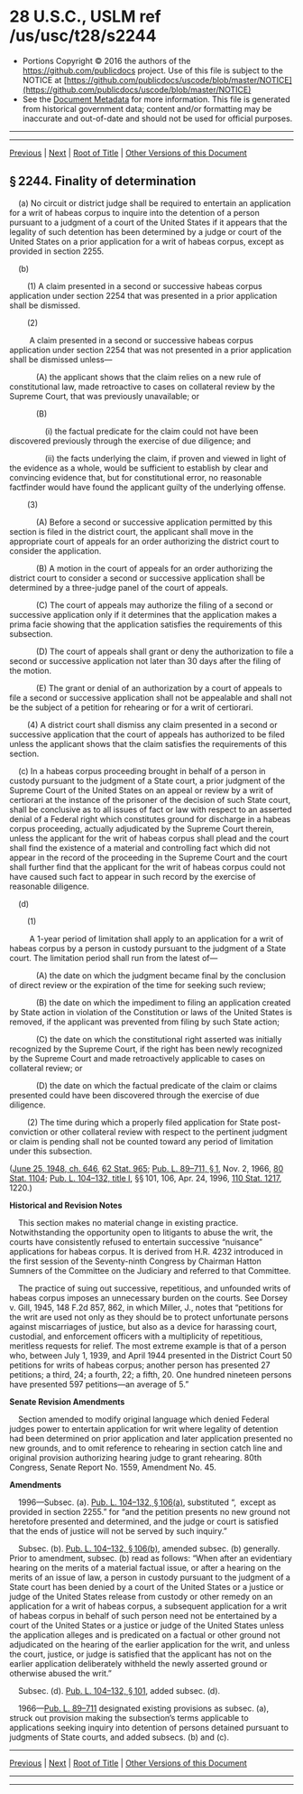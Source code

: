 ---
---

# 28 U.S.C., USLM ref /us/usc/t28/s2244

* Portions Copyright © 2016 the authors of the https://github.com/publicdocs project.
  Use of this file is subject to the NOTICE at [https://github.com/publicdocs/uscode/blob/master/NOTICE](https://github.com/publicdocs/uscode/blob/master/NOTICE)
* See the [Document Metadata](././../../../../..//README.md) for more information.
  This file is generated from historical government data; content and/or formatting may be inaccurate and out-of-date and should not be used for official purposes.

----------
----------

[Previous](./../../../../..//us/usc/t28/ptVI/ch153/m__us_usc_t28_s2243.md) | [Next](./../../../../..//us/usc/t28/ptVI/ch153/m__us_usc_t28_s2245.md) | [Root of Title](./../../../../../) | [Other Versions of this Document](https://publicdocs.github.io/go/links?ns=uslm&ref=%2Fus%2Fusc%2Ft28%2Fs2244)

## § 2244. Finality of determination

    (a) No circuit or district judge shall be required to entertain an application for a writ of habeas corpus to inquire into the detention of a person pursuant to a judgment of a court of the United States if it appears that the legality of such detention has been determined by a judge or court of the United States on a prior application for a writ of habeas corpus, except as provided in section 2255.

    (b)

        (1) A claim presented in a second or successive habeas corpus application under section 2254 that was presented in a prior application shall be dismissed.

        (2)

         A claim presented in a second or successive habeas corpus application under section 2254 that was not presented in a prior application shall be dismissed unless—

            (A) the applicant shows that the claim relies on a new rule of constitutional law, made retroactive to cases on collateral review by the Supreme Court, that was previously unavailable; or

            (B)

                (i) the factual predicate for the claim could not have been discovered previously through the exercise of due diligence; and

                (ii) the facts underlying the claim, if proven and viewed in light of the evidence as a whole, would be sufficient to establish by clear and convincing evidence that, but for constitutional error, no reasonable factfinder would have found the applicant guilty of the underlying offense.

        (3)

            (A) Before a second or successive application permitted by this section is filed in the district court, the applicant shall move in the appropriate court of appeals for an order authorizing the district court to consider the application.

            (B) A motion in the court of appeals for an order authorizing the district court to consider a second or successive application shall be determined by a three-judge panel of the court of appeals.

            (C) The court of appeals may authorize the filing of a second or successive application only if it determines that the application makes a prima facie showing that the application satisfies the requirements of this subsection.

            (D) The court of appeals shall grant or deny the authorization to file a second or successive application not later than 30 days after the filing of the motion.

            (E) The grant or denial of an authorization by a court of appeals to file a second or successive application shall not be appealable and shall not be the subject of a petition for rehearing or for a writ of certiorari.

        (4) A district court shall dismiss any claim presented in a second or successive application that the court of appeals has authorized to be filed unless the applicant shows that the claim satisfies the requirements of this section.

    (c) In a habeas corpus proceeding brought in behalf of a person in custody pursuant to the judgment of a State court, a prior judgment of the Supreme Court of the United States on an appeal or review by a writ of certiorari at the instance of the prisoner of the decision of such State court, shall be conclusive as to all issues of fact or law with respect to an asserted denial of a Federal right which constitutes ground for discharge in a habeas corpus proceeding, actually adjudicated by the Supreme Court therein, unless the applicant for the writ of habeas corpus shall plead and the court shall find the existence of a material and controlling fact which did not appear in the record of the proceeding in the Supreme Court and the court shall further find that the applicant for the writ of habeas corpus could not have caused such fact to appear in such record by the exercise of reasonable diligence.

    (d)

        (1)

         A 1-year period of limitation shall apply to an application for a writ of habeas corpus by a person in custody pursuant to the judgment of a State court. The limitation period shall run from the latest of—

            (A) the date on which the judgment became final by the conclusion of direct review or the expiration of the time for seeking such review;

            (B) the date on which the impediment to filing an application created by State action in violation of the Constitution or laws of the United States is removed, if the applicant was prevented from filing by such State action;

            (C) the date on which the constitutional right asserted was initially recognized by the Supreme Court, if the right has been newly recognized by the Supreme Court and made retroactively applicable to cases on collateral review; or

            (D) the date on which the factual predicate of the claim or claims presented could have been discovered through the exercise of due diligence.

        (2) The time during which a properly filed application for State post-conviction or other collateral review with respect to the pertinent judgment or claim is pending shall not be counted toward any period of limitation under this subsection.

([June 25, 1948, ch. 646][/us/act/1948-06-25/ch646], [62 Stat. 965][/us/stat/62/965]; [Pub. L. 89–711, § 1][/us/pl/89/711/s1], Nov. 2, 1966, [80 Stat. 1104][/us/stat/80/1104]; [Pub. L. 104–132, title I][/us/pl/104/132], §§ 101, 106, Apr. 24, 1996, [110 Stat. 1217][/us/stat/110/1217], 1220.)

 __Historical and Revision Notes__ 

    This section makes no material change in existing practice. Notwithstanding the opportunity open to litigants to abuse the writ, the courts have consistently refused to entertain successive “nuisance” applications for habeas corpus. It is derived from H.R. 4232 introduced in the first session of the Seventy-ninth Congress by Chairman Hatton Sumners of the Committee on the Judiciary and referred to that Committee.

    The practice of suing out successive, repetitious, and unfounded writs of habeas corpus imposes an unnecessary burden on the courts. See Dorsey v. Gill, 1945, 148 F.2d 857, 862, in which Miller, J., notes that “petitions for the writ are used not only as they should be to protect unfortunate persons against miscarriages of justice, but also as a device for harassing court, custodial, and enforcement officers with a multiplicity of repetitious, meritless requests for relief. The most extreme example is that of a person who, between July 1, 1939, and April 1944 presented in the District Court 50 petitions for writs of habeas corpus; another person has presented 27 petitions; a third, 24; a fourth, 22; a fifth, 20. One hundred nineteen persons have presented 597 petitions—an average of 5.”

 __Senate Revision Amendments__ 

    Section amended to modify original language which denied Federal judges power to entertain application for writ where legality of detention had been determined on prior application and later application presented no new grounds, and to omit reference to rehearing in section catch line and original provision authorizing hearing judge to grant rehearing. 80th Congress, Senate Report No. 1559, Amendment No. 45.

 __Amendments__ 

    1996—Subsec. (a). [Pub. L. 104–132, § 106(a)][/us/pl/104/132/s106/a], substituted “, except as provided in section 2255.” for “and the petition presents no new ground not heretofore presented and determined, and the judge or court is satisfied that the ends of justice will not be served by such inquiry.”

    Subsec. (b). [Pub. L. 104–132, § 106(b)][/us/pl/104/132/s106/b], amended subsec. (b) generally. Prior to amendment, subsec. (b) read as follows: “When after an evidentiary hearing on the merits of a material factual issue, or after a hearing on the merits of an issue of law, a person in custody pursuant to the judgment of a State court has been denied by a court of the United States or a justice or judge of the United States release from custody or other remedy on an application for a writ of habeas corpus, a subsequent application for a writ of habeas corpus in behalf of such person need not be entertained by a court of the United States or a justice or judge of the United States unless the application alleges and is predicated on a factual or other ground not adjudicated on the hearing of the earlier application for the writ, and unless the court, justice, or judge is satisfied that the applicant has not on the earlier application deliberately withheld the newly asserted ground or otherwise abused the writ.”

    Subsec. (d). [Pub. L. 104–132, § 101][/us/pl/104/132/s101], added subsec. (d).

    1966—[Pub. L. 89–711][/us/pl/89/711] designated existing provisions as subsec. (a), struck out provision making the subsection’s terms applicable to applications seeking inquiry into detention of persons detained pursuant to judgments of State courts, and added subsecs. (b) and (c).

----------

[Previous](./../../../../..//us/usc/t28/ptVI/ch153/m__us_usc_t28_s2243.md) | [Next](./../../../../..//us/usc/t28/ptVI/ch153/m__us_usc_t28_s2245.md) | [Root of Title](./../../../../../) | [Other Versions of this Document](https://publicdocs.github.io/go/links?ns=uslm&ref=%2Fus%2Fusc%2Ft28%2Fs2244)

----------
----------

[/us/act/1948-06-25/ch646]: https://publicdocs.github.io/go/links?ns=uslm&ref=%2Fus%2Fact%2F1948-06-25%2Fch646
[/us/stat/62/965]: https://publicdocs.github.io/go/links?ns=uslm&ref=%2Fus%2Fstat%2F62%2F965
[/us/pl/89/711/s1]: https://publicdocs.github.io/go/links?ns=uslm&ref=%2Fus%2Fpl%2F89%2F711%2Fs1
[/us/stat/80/1104]: https://publicdocs.github.io/go/links?ns=uslm&ref=%2Fus%2Fstat%2F80%2F1104
[/us/pl/104/132]: https://publicdocs.github.io/go/links?ns=uslm&ref=%2Fus%2Fpl%2F104%2F132
[/us/stat/110/1217]: https://publicdocs.github.io/go/links?ns=uslm&ref=%2Fus%2Fstat%2F110%2F1217
[/us/pl/104/132/s106/a]: https://publicdocs.github.io/go/links?ns=uslm&ref=%2Fus%2Fpl%2F104%2F132%2Fs106%2Fa
[/us/pl/104/132/s106/b]: https://publicdocs.github.io/go/links?ns=uslm&ref=%2Fus%2Fpl%2F104%2F132%2Fs106%2Fb
[/us/pl/104/132/s101]: https://publicdocs.github.io/go/links?ns=uslm&ref=%2Fus%2Fpl%2F104%2F132%2Fs101
[/us/pl/89/711]: https://publicdocs.github.io/go/links?ns=uslm&ref=%2Fus%2Fpl%2F89%2F711


